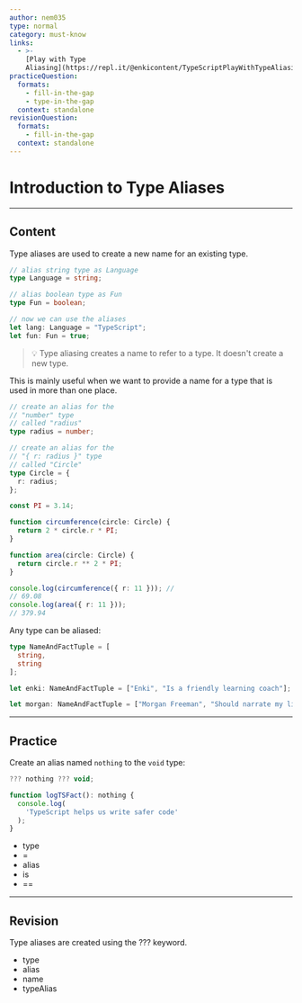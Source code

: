 ```yaml
---
author: nem035
type: normal
category: must-know
links:
  - >-
    [Play with Type
    Aliasing](https://repl.it/@enkicontent/TypeScriptPlayWithTypeAliasing){website}
practiceQuestion:
  formats:
    - fill-in-the-gap
    - type-in-the-gap
  context: standalone
revisionQuestion:
  formats:
    - fill-in-the-gap
  context: standalone
---
```


# Introduction to Type Aliases

---

## Content

Type aliases are used to create a new name for an existing type.

```ts
// alias string type as Language
type Language = string;

// alias boolean type as Fun
type Fun = boolean;

// now we can use the aliases
let lang: Language = "TypeScript";
let fun: Fun = true;
```

> 💡 Type aliasing creates a name to refer to a type. It doesn't create a new type.

This is mainly useful when we want to provide a name for a type that is used in more than one place.

```ts
// create an alias for the
// "number" type
// called "radius"
type radius = number;

// create an alias for the
// "{ r: radius }" type
// called "Circle"
type Circle = {
  r: radius;
};

const PI = 3.14;

function circumference(circle: Circle) {
  return 2 * circle.r * PI;
}

function area(circle: Circle) {
  return circle.r ** 2 * PI;
}

console.log(circumference({ r: 11 })); //
// 69.08
console.log(area({ r: 11 }));
// 379.94
```

Any type can be aliased:

```ts
type NameAndFactTuple = [
  string,
  string
];

let enki: NameAndFactTuple = ["Enki", "Is a friendly learning coach"];

let morgan: NameAndFactTuple = ["Morgan Freeman", "Should narrate my life"];
```

---

## Practice

Create an alias named `nothing` to the `void` type:

```ts
??? nothing ??? void;

function logTSFact(): nothing {
  console.log(
    'TypeScript helps us write safer code'
  );
}
```

- type
- =
- alias
- is
- ==

---

## Revision

Type aliases are created using the ??? keyword.

- type
- alias
- name
- typeAlias
